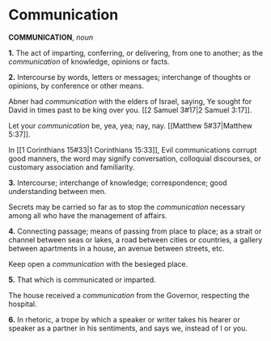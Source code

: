 # Communication

**COMMUNICATION**, _noun_

**1.** The act of imparting, conferring, or delivering, from one to another; as the _communication_ of knowledge, opinions or facts.

**2.** Intercourse by words, letters or messages; interchange of thoughts or opinions, by conference or other means.

Abner had _communication_ with the elders of Israel, saying, Ye sought for David in times past to be king over you. [[2 Samuel 3#17|2 Samuel 3:17]].

Let your _communication_ be, yea, yea; nay, nay. [[Matthew 5#37|Matthew 5:37]].

In [[1 Corinthians 15#33|1 Corinthians 15:33]], Evil communications corrupt good manners, the word may signify conversation, colloquial discourses, or customary association and familiarity.

**3.** Intercourse; interchange of knowledge; correspondence; good understanding between men.

Secrets may be carried so far as to stop the _communication_ necessary among all who have the management of affairs.

**4.** Connecting passage; means of passing from place to place; as a strait or channel between seas or lakes, a road between cities or countries, a gallery between apartments in a house, an avenue between streets, etc.

Keep open a _communication_ with the besieged place.

**5.** That which is communicated or imparted.

The house received a _communication_ from the Governor, respecting the hospital.

**6.** In rhetoric, a trope by which a speaker or writer takes his hearer or speaker as a partner in his sentiments, and says we, instead of I or you.